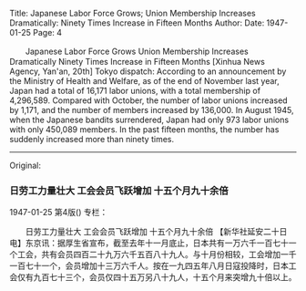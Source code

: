 Title: Japanese Labor Force Grows; Union Membership Increases Dramatically: Ninety Times Increase in Fifteen Months
Author:
Date: 1947-01-25
Page: 4

　　Japanese Labor Force Grows
    Union Membership Increases Dramatically
    Ninety Times Increase in Fifteen Months
    [Xinhua News Agency, Yan'an, 20th] Tokyo dispatch: According to an announcement by the Ministry of Health and Welfare, as of the end of November last year, Japan had a total of 16,171 labor unions, with a total membership of 4,296,589. Compared with October, the number of labor unions increased by 1,171, and the number of members increased by 136,000. In August 1945, when the Japanese bandits surrendered, Japan had only 973 labor unions with only 450,089 members. In the past fifteen months, the number has suddenly increased more than ninety times.



<hr /> 

Original: 


### 日劳工力量壮大  工会会员飞跃增加  十五个月九十余倍

1947-01-25
第4版()
专栏：

　　日劳工力量壮大
    工会会员飞跃增加
    十五个月九十余倍
    【新华社延安二十日电】东京讯：据厚生省宣布，截至去年十一月底止，日本共有一万六千一百七十一个工会，共有会员四百二十九万六千五百八十九人。与十月份相较，工会增加一千一百七十一个，会员增加十三万六千人。按在一九四五年八月日寇投降时，日本工会仅有九百七十三个，会员仅四十五万另八十九人，十五个月来突增九十倍以上。
